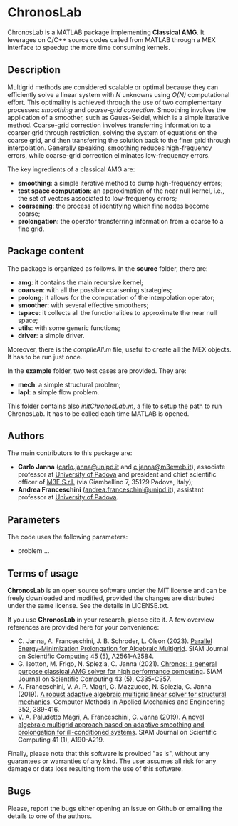 # ChronosLab

ChronosLab is a MATLAB package implementing **Classical AMG**. It leverages on
C/C++ source codes called from MATLAB through a MEX interface to speedup the
more time consuming kernels.

## Description ##

Multigrid methods are considered scalable or optimal because they can
efficiently solve a linear system with *N* unknowns using *O(N)* computational
effort. This optimality is achieved through the use of two complementary
processes: *smoothing* and *coarse-grid correction*. Smoothing involves the
application of a smoother, such as Gauss-Seidel, which is a simple iterative
method. Coarse-grid correction involves transferring information to a coarser
grid through restriction, solving the system of equations on the coarse grid,
and then transferring the solution back to the finer grid through
interpolation. Generally speaking, smoothing reduces high-frequency errors,
while coarse-grid correction eliminates low-frequency errors.

The key ingredients of a classical AMG are:

* **smoothing**: a simple iterative method to dump high-frequency errors;
* **test space computation**: an approximation of the near null kernel, i.e.,
  the set of vectors associated to low-frequency errors;
* **coarsening**: the process of identifying which fine nodes become coarse;
* **prolongation**: the operator transferring information from a coarse to a
  fine grid.

## Package content ##

The package is organized as follows. In the **source** folder, there are:

* **amg**: it contains the main recursive kernel;
* **coarsen**: with all the possible coarsening strategies;
* **prolong**: it allows for the computation of the interpolation operator;
* **smoother**: with several effective smoothers;
* **tspace**: it collects all the functionalities to approximate the near null
  space;
* **utils**: with some generic functions;
* **driver**: a simple driver.

Moreover, there is the *compileAll.m* file, useful to create all the MEX
objects. It has to be run just once.

In the **example** folder, two test cases are provided. They are:

* **mech**: a simple structural problem;
* **lapl**: a simple flow problem.

This folder contains also *initChronosLab.m*, a file to setup the path to run
ChronosLab. It has to be called each time MATLAB is opened.

## Authors ##
The main contributors to this package are:

* **Carlo Janna** (carlo.janna@unipd.it and c.janna@m3eweb.it), associate
  professor at [University of Padova](https://www.unipd.it/en) and president
and chief scientific officer of [M3E S.r.l.](https://www.m3eweb.it) (via
Giambellino 7, 35129 Padova, Italy);
* **Andrea Franceschini** (andrea.franceschini@unipd.it), assistant professor
  at [University of Padova](https://www.unipd.it/en).

## Parameters ##
The code uses the following parameters:

* problem ...

## Terms of usage ##
**ChronosLab** is an open source software under the MIT license and can be
freely downloaded and modified, provided the changes are distributed under the
same license. See the details in LICENSE.txt.

If you use **ChronosLab** in your research, please cite it. A few overview
references are provided here for your convenience:

* C. Janna, A. Franceschini, J. B. Schroder, L. Olson (2023). [Parallel
  Energy-Minimization Prolongation for Algebraic
Multigrid](https://doi.org/10.1137/22M1513794). SIAM Journal on Scientific
Computing 45 (5), A2561-A2584.
* G. Isotton, M. Frigo, N. Spiezia, C. Janna (2021). [Chronos: a general
  purpose classical AMG solver for high performance
computing](https://doi.org/10.1137/21M1398586). SIAM Journal on Scientific
Computing 43 (5), C335-C357.
* A. Franceschini, V. A. P. Magri, G. Mazzucco, N. Spiezia, C. Janna (2019). [A
  robust adaptive algebraic multigrid linear solver for structural
mechanics](https://doi.org/10.1016/j.cma.2019.04.034). Computer Methods in
Applied Mechanics and Engineering 352, 389-416.
* V. A. Paludetto Magri, A. Franceschini, C. Janna (2019). [A novel algebraic
  multigrid approach based on adaptive smoothing and prolongation for
ill-conditioned systems](https://doi.org/10.1137/17M1161178). SIAM Journal on
Scientific Computing 41 (1), A190-A219.

Finally, please note that this software is provided "as is", without any
guarantees or warranties of any kind. The user assumes all risk for any damage
or data loss resulting from the use of this software.

## Bugs ##
Please, report the bugs either opening an issue on Github or emailing the
details to one of the authors.
